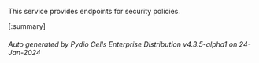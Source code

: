 






This service provides endpoints for security policies.

[:summary]

###### Auto generated by Pydio Cells Enterprise Distribution v4.3.5-alpha1 on 24-Jan-2024
